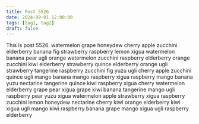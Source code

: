 ```yaml
---
title: Post 5526
date: 2024-09-01 12:00:00
tags: [tag1, tag2]
draft: false
---
```

This is post 5526.
watermelon
grape
honeydew
cherry
apple
zucchini
elderberry
banana
fig
strawberry
raspberry
lemon
xigua
watermelon
banana
pear
ugli
orange
watermelon
zucchini
raspberry
elderberry
orange
zucchini
kiwi
elderberry
strawberry
quince
elderberry
orange
ugli
strawberry
tangerine
raspberry
zucchini
fig
yuzu
ugli
cherry
apple
zucchini
quince
ugli
mango
banana
mango
raspberry
xigua
raspberry
mango
banana
yuzu
nectarine
tangerine
quince
kiwi
raspberry
xigua
cherry
watermelon
elderberry
grape
pear
xigua
grape
kiwi
banana
tangerine
mango
ugli
raspberry
pear
yuzu
xigua
watermelon
apple
strawberry
xigua
raspberry
zucchini
lemon
honeydew
nectarine
cherry
kiwi
orange
elderberry
kiwi
xigua
ugli
mango
kiwi
raspberry
banana
grape
mango
xigua
ugli
raspberry
elderberry
